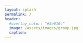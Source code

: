 ```yaml
---
layout: splash
permalink: /
header:
  #overlay_color: "#5e616c"
  image: /assets/images/group.jpg
  caption:
---
```

